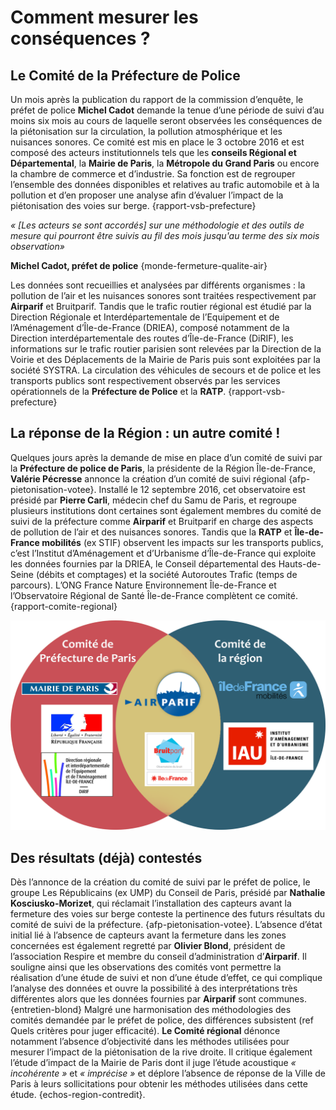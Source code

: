 # Comment mesurer les conséquences ?

## Le Comité de la Préfecture de Police

Un mois après la publication du rapport de la commission d’enquête, le préfet de police **Michel Cadot** demande la tenue d’une période de suivi d’au moins six mois au cours de laquelle seront observées les conséquences de la piétonisation sur la circulation, la pollution atmosphérique et les nuisances sonores. Ce comité est mis en place le 3 octobre 2016 et est composé des acteurs institutionnels tels que les **conseils Régional et Départemental**, la **Mairie de Paris**, la **Métropole du Grand Paris** ou encore la chambre de commerce et d’industrie. Sa fonction est de regrouper l’ensemble des données disponibles et relatives au trafic automobile et à la pollution et d’en proposer une analyse afin d’évaluer l’impact de la piétonisation des voies sur berge.  {rapport-vsb-prefecture}

_« [Les acteurs se sont accordés] sur une méthodologie et des outils de mesure qui pourront être suivis au fil des mois jusqu'au terme des six mois observation»_

**Michel Cadot, préfet de police** {monde-fermeture-qualite-air}

Les données sont recueillies et analysées par différents organismes : la pollution de l’air et les nuisances sonores sont traitées respectivement par **Airparif** et Bruitparif. Tandis que le trafic routier régional est étudié par la Direction Régionale et Interdépartementale de l’Equipement et de l’Aménagement d’Île-de-France (DRIEA), composé notamment de la Direction interdépartementale des routes d’Île-de-France (DiRIF), les informations sur le trafic routier parisien sont relevées par la Direction de la Voirie et des Déplacements de la Mairie de Paris puis sont exploitées par la société SYSTRA. La circulation des véhicules de secours et de police et les transports publics sont respectivement observés par les services opérationnels de la **Préfecture de Police** et la **RATP**. {rapport-vsb-prefecture}

## La réponse de la Région : un autre comité !

Quelques jours après la demande de mise en place d’un comité de suivi par la **Préfecture de police de Paris**, la présidente de la Région Île-de-France, **Valérie Pécresse** annonce la création d’un comité de suivi régional {afp-pietonisation-votee}. Installé le 12 septembre 2016, cet observatoire est présidé par **Pierre Carli**, médecin chef du Samu de Paris, et regroupe plusieurs institutions dont certaines sont également membres du comité de suivi de la préfecture comme **Airparif** et Bruitparif en charge des aspects de pollution de l’air et des nuisances sonores. Tandis que la **RATP** et **Île-de-France mobilités** (ex STIF) observent les impacts sur les transports publics, c’est l’Institut d’Aménagement et d’Urbanisme d’Île-de-France qui exploite les données fournies par la DRIEA, le Conseil départemental des Hauts-de-Seine (débits et comptages) et la société Autoroutes Trafic (temps de parcours). L’ONG France Nature Environnement Île-de-France et l’Observatoire Régional de Santé Île-de-France complètent ce comité. {rapport-comite-regional}

![Quel organisme de mesure appartient à quel comité? (schéma réalisé par le groupe) col-8](schema.png)

## Des résultats (déjà) contestés

Dès l’annonce de la création du comité de suivi par le préfet de police, le groupe Les Républicains (ex UMP) du Conseil de Paris, présidé par **Nathalie Kosciusko-Morizet**, qui réclamait l’installation des capteurs avant la fermeture des voies sur berge conteste la pertinence des futurs résultats du comité de suivi de la préfecture. {afp-pietonisation-votee}. L’absence d’état initial lié à l’absence de capteurs avant la fermeture dans les zones concernées est également regretté par **Olivier Blond**, président de l’association Respire et membre du conseil d’administration d’**Airparif**. Il souligne ainsi que les observations des comités vont permettre la réalisation d’une étude de suivi et non d’une étude d’effet, ce qui complique l’analyse des données et ouvre la possibilité à des interprétations très différentes alors que les données fournies par **Airparif** sont communes. {entretien-blond}
Malgré une harmonisation des méthodologies des comités demandée par le préfet de police, des différences subsistent (ref Quels critères pour juger efficacité). **Le Comité régional** dénonce notamment l’absence d’objectivité dans les méthodes utilisées pour mesurer l’impact de la piétonisation de la rive droite. Il critique également l’étude d’impact de la Mairie de Paris dont il juge l’étude acoustique _« incohérente »_ et _« imprécise »_ et déplore l’absence de réponse de la Ville de Paris à leurs sollicitations pour obtenir les méthodes utilisées dans cette étude. {echos-region-contredit}.
